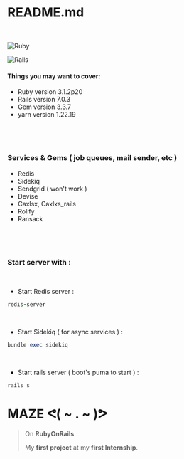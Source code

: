 # README.md

<br>

![Ruby](https://upload.wikimedia.org/wikipedia/commons/7/73/Ruby_logo.svg)
<br>

![Rails](https://upload.wikimedia.org/wikipedia/commons/6/62/Ruby_On_Rails_Logo.svg)
<br>

#### Things you may want to cover:

* Ruby version 3.1.2p20
* Rails version 7.0.3
* Gem version 3.3.7
* yarn version 1.22.19

#
<br>

### Services & Gems ( job queues, mail sender, etc )
- Redis
- Sidekiq
- Sendgrid ( won't work )
- Devise
- Caxlsx, Caxlxs_rails
- Rolify
- Ransack

#
<br>

### Start server with :

<br>

- Start Redis server :
```ruby
redis-server
```

<br>

- Start Sidekiq ( for async services ) :
```ruby
bundle exec sidekiq
```

<br>

- Start rails server ( boot's puma to start ) : 
```ruby
rails s
```


# MAZE ᕙ( ~ . ~ )ᕗ
> On **RubyOnRails**
>
> My **first project**
> at my **first Internship**.
